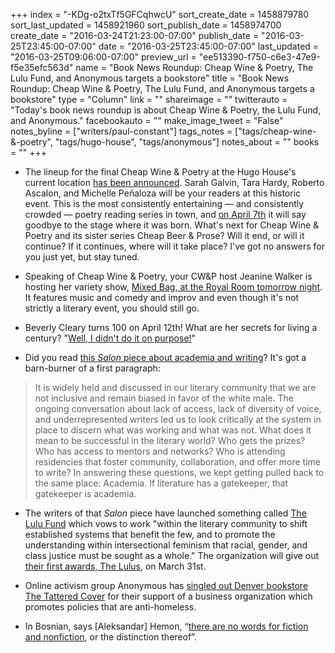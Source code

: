 +++
index = "-KDg-o2txTf5GFCqhwcU"
sort_create_date = 1458879780
sort_last_updated = 1458921960
sort_publish_date = 1458974700
create_date = "2016-03-24T21:23:00-07:00"
publish_date = "2016-03-25T23:45:00-07:00"
date = "2016-03-25T23:45:00-07:00"
last_updated = "2016-03-25T09:06:00-07:00"
preview_url = "ee513390-f750-c6e3-47e9-f5e35efc563d"
name = "Book News Roundup: Cheap Wine & Poetry, The Lulu Fund, and Anonymous targets a bookstore"
title = "Book News Roundup: Cheap Wine & Poetry, The Lulu Fund, and Anonymous targets a bookstore"
type = "Column"
link = ""
shareimage = ""
twitterauto = "Today's book news roundup is about Cheap Wine & Poetry, the Lulu Fund, and Anonymous."
facebookauto = ""
make_image_tweet = "False"
notes_byline = ["writers/paul-constant"]
tags_notes = ["tags/cheap-wine-&amp;-poetry", "tags/hugo-house", "tags/anonymous"]
notes_about = ""
books = ""
+++
* The lineup for the final Cheap Wine & Poetry at the Hugo House's current location [has been announced](https://hugohouse.org/event/cheap-wine-poetry-april-2016/). Sarah Galvin, Tara Hardy, Roberto Ascalon, and Michelle Peñaloza will be your readers at this historic event. This is the most consistently entertaining — and consistently crowded — poetry reading series in town, and [on April 7th](https://hugohouse.org/event/cheap-wine-poetry-april-2016/) it will say goodbye to the stage where it was born. What's next for Cheap Wine & Poetry and its sister series Cheap Beer & Prose? Will it end, or will it continue? If it continues, where will it take place? I've got no answers for you just yet, but stay tuned.

* Speaking of Cheap Wine & Poetry, your CW&P host Jeanine Walker is hosting her variety show, [Mixed Bag, at the Royal Room tomorrow night](https://www.facebook.com/events/1096162050423337/). It features music and comedy and improv and even though it's not strictly a literary event, you should still go.

* Beverly Cleary turns 100 on April 12th! What are her secrets for living a century? "[Well, I didn't do it on purpose!](http://www.today.com/parents/99-author-beverly-cleary-beloved-generations-readers-t82256)"

* Did you read [this *Salon* piece about academia and writing](http://www.salon.com/2016/03/22/most_writers_get_screwed_we_did_the_math_and_its_true_literary_prizes_exclude_writers_outside_the_campus_gates/)? It's got a barn-burner of a first paragraph:

<blockquote>It is widely held and discussed in our literary community that we are not inclusive and remain biased in favor of the white male. The ongoing conversation about lack of access, lack of diversity of voice, and underrepresented writers led us to look critically at the system in place to discern what was working and what was not. What does it mean to be successful in the literary world? Who gets the prizes? Who has access to mentors and networks? Who is attending residencies that foster community, collaboration, and offer more time to write?  In answering these questions, we kept getting pulled back to the same place: Academia. If literature has a gatekeeper, that gatekeeper is academia.</blockquote>

* The writers of that *Salon* piece have launched something called [The Lulu Fund](http://thelulufund.org/about/) which vows to work "within the literary community to shift established systems that benefit the few, and to promote the understanding within intersectional feminism that racial, gender, and class justice must be sought as a whole." The organization will give out [their first awards, The Lulus](http://thelulufund.org/awards/), on March 31st.

* Online activism group Anonymous has [singled out Denver bookstore The Tattered Cover](http://www.mhpbooks.com/anonymous-targets-denvers-tattered-cover-book-store-over-citys-handling-of-homeless/) for their support of a business organization which promotes policies that are anti-homeless. 

* In Bosnian, says [Aleksandar] Hemon, “[there are no words for fiction and nonfiction](http://www.theguardian.com/books/2016/mar/24/fiction-nonfiction-english-literature-culture-writers-other-languages-stories), or the distinction thereof”. 
